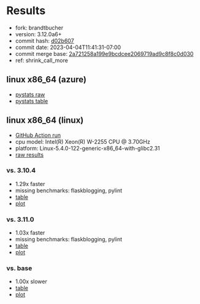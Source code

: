 # Results

- fork: brandtbucher
- version: 3.12.0a6+
- commit hash: [d02b607](https://github.com/brandtbucher/cpython/commit/d02b607)
- commit date: 2023-04-04T11:41:31-07:00
- commit merge base: [2a721258a199e9bcdcee2069719ad9c8f8c0d030](https://github.com/brandtbucher/cpython/commit/2a721258a199e9bcdcee2069719ad9c8f8c0d030)
- ref: shrink_call_more

## linux x86_64 (azure)

- [pystats raw](bm-20230404-azure-x86_64-brandtbucher-shrink_call_more-3.12.0a6%2B-d02b607-pystats.json)
- [pystats table](bm-20230404-azure-x86_64-brandtbucher-shrink_call_more-3.12.0a6%2B-d02b607-pystats.md)

## linux x86_64 (linux)

- [GitHub Action run](https://github.com/faster-cpython/benchmarking/actions/runs/4611211326)
- cpu model: Intel(R) Xeon(R) W-2255 CPU @ 3.70GHz
- platform: Linux-5.4.0-122-generic-x86_64-with-glibc2.31
- [raw results](bm-20230404-linux-x86_64-brandtbucher-shrink_call_more-3.12.0a6%2B-d02b607.json)

### vs. 3.10.4

- 1.29x faster
- missing benchmarks: flaskblogging, pylint
- [table](bm-20230404-linux-x86_64-brandtbucher-shrink_call_more-3.12.0a6%2B-d02b607-vs-3.10.4.md)
- [plot](bm-20230404-linux-x86_64-brandtbucher-shrink_call_more-3.12.0a6%2B-d02b607-vs-3.10.4.png)

### vs. 3.11.0

- 1.03x faster
- missing benchmarks: flaskblogging, pylint
- [table](bm-20230404-linux-x86_64-brandtbucher-shrink_call_more-3.12.0a6%2B-d02b607-vs-3.11.0.md)
- [plot](bm-20230404-linux-x86_64-brandtbucher-shrink_call_more-3.12.0a6%2B-d02b607-vs-3.11.0.png)

### vs. base

- 1.00x slower
- [table](bm-20230404-linux-x86_64-brandtbucher-shrink_call_more-3.12.0a6%2B-d02b607-vs-base.md)
- [plot](bm-20230404-linux-x86_64-brandtbucher-shrink_call_more-3.12.0a6%2B-d02b607-vs-base.png)

